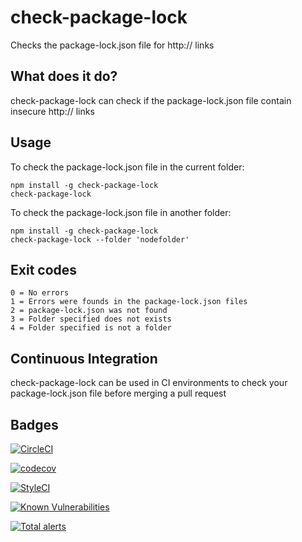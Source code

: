 # check-package-lock
Checks the package-lock.json file for http:// links

## What does it do?
check-package-lock can check if the package-lock.json file contain insecure http:// links

## Usage
To check the package-lock.json file in the current folder:
```
npm install -g check-package-lock
check-package-lock
```

To check the package-lock.json file in another folder:
```
npm install -g check-package-lock
check-package-lock --folder 'nodefolder'
```

## Exit codes
```
0 = No errors
1 = Errors were founds in the package-lock.json files
2 = package-lock.json was not found
3 = Folder specified does not exists
4 = Folder specified is not a folder
```

## Continuous Integration
check-package-lock can be used in CI environments to check your package-lock.json file before merging a pull request

## Badges

[![CircleCI](https://circleci.com/gh/gemal/node-check-package-lock.svg?style=svg)](https://circleci.com/gh/gemal/node-check-package-lock)

[![codecov](https://codecov.io/gh/gemal/node-check-package-lock/branch/master/graph/badge.svg)](https://codecov.io/gh/gemal/node-check-package-lock)

[![StyleCI](https://github.styleci.io/repos/183420925/shield)](https://github.styleci.io/repos/183420925)

[![Known Vulnerabilities](https://snyk.io/test/github/gemal/node-check-package-lock/badge.svg)](https://snyk.io/test/github/gemal/node-check-package-lock)

[![Total alerts](https://img.shields.io/lgtm/alerts/g/gemal/node-check-package-lock.svg?logo=lgtm&logoWidth=18)](https://lgtm.com/projects/g/gemal/node-check-package-lock/alerts/)
